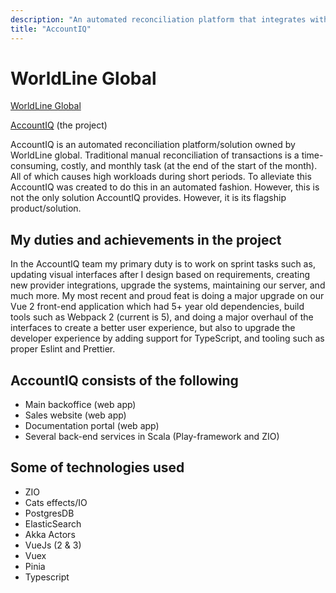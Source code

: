```yaml
---
description: "An automated reconciliation platform that integrates with payment service providers. It’s mainly built with Scala and Vue (2 & 3)."
title: "AccountIQ"
---
```


# WorldLine Global

[WorldLine Global](https://worldline.com/)

[AccountIQ](https://home.accountiq.io/) (the project)

AccountIQ is an automated reconciliation platform/solution owned by WorldLine global.
Traditional manual reconciliation of transactions is a time-consuming, costly, and monthly task (at the end of the start of the month).
All of which causes high workloads during short periods. To alleviate this AccountIQ was created to do this in an automated fashion.
However, this is not the only solution AccountIQ provides. However, it is its flagship product/solution.

## My duties and achievements in the project

In the AccountIQ team my primary duty is to work on sprint tasks
such as, updating visual interfaces after I design based on requirements,
creating new provider integrations,
upgrade the systems, maintaining our server, and much more.
My most recent and proud feat is doing a major upgrade on our
Vue 2 front-end application which had 5+ year old dependencies,
build tools such as Webpack 2 (current is 5), and doing a major
overhaul of the interfaces to create a better user experience,
but also to upgrade the developer experience by adding support
for TypeScript, and tooling such as proper Eslint and Prettier.

## AccountIQ consists of the following

- Main backoffice (web app)
- Sales website (web app)
- Documentation portal (web app)
- Several back-end services in Scala (Play-framework and ZIO)

## Some of technologies used

- ZIO
- Cats effects/IO
- PostgresDB
- ElasticSearch
- Akka Actors
- VueJs (2 & 3)
- Vuex
- Pinia
- Typescript
